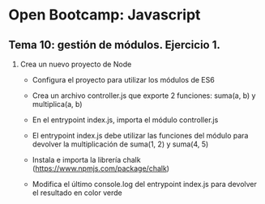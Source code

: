 # Open Bootcamp: Javascript

## Tema 10: gestión de módulos. Ejercicio 1.

1. Crea un nuevo proyecto de Node

   - Configura el proyecto para utilizar los módulos de ES6

   - Crea un archivo controller.js que exporte 2 funciones: suma(a, b) y multiplica(a, b)

   - En el entrypoint index.js, importa el módulo controller.js

   - El entrypoint index.js debe utilizar las funciones del módulo para devolver la multiplicación de suma(1, 2) y suma(4, 5)

   - Instala e importa la librería chalk (https://www.npmjs.com/package/chalk)

   - Modifica el último console.log del entrypoint index.js para devolver el resultado en color verde
